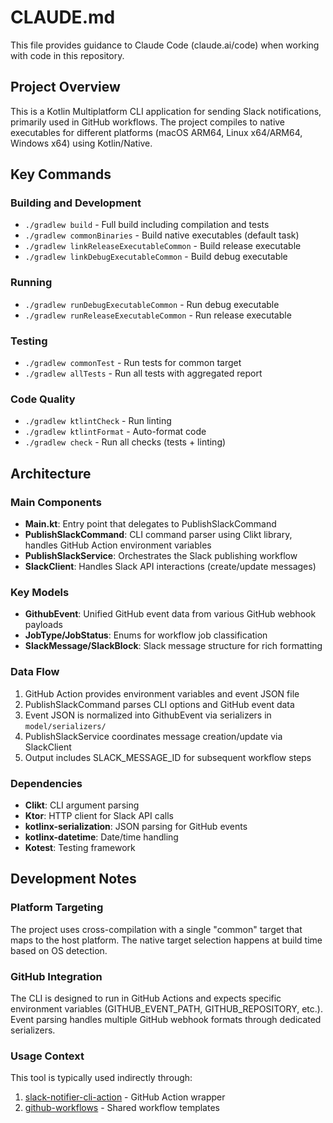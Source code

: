 # CLAUDE.md

This file provides guidance to Claude Code (claude.ai/code) when working with code in this repository.

## Project Overview

This is a Kotlin Multiplatform CLI application for sending Slack notifications, primarily used in GitHub workflows. The project compiles to native executables for different platforms (macOS ARM64, Linux x64/ARM64, Windows x64) using Kotlin/Native.

## Key Commands

### Building and Development
- `./gradlew build` - Full build including compilation and tests
- `./gradlew commonBinaries` - Build native executables (default task)
- `./gradlew linkReleaseExecutableCommon` - Build release executable
- `./gradlew linkDebugExecutableCommon` - Build debug executable

### Running
- `./gradlew runDebugExecutableCommon` - Run debug executable
- `./gradlew runReleaseExecutableCommon` - Run release executable

### Testing
- `./gradlew commonTest` - Run tests for common target
- `./gradlew allTests` - Run all tests with aggregated report

### Code Quality
- `./gradlew ktlintCheck` - Run linting
- `./gradlew ktlintFormat` - Auto-format code
- `./gradlew check` - Run all checks (tests + linting)

## Architecture

### Main Components
- **Main.kt**: Entry point that delegates to PublishSlackCommand
- **PublishSlackCommand**: CLI command parser using Clikt library, handles GitHub Action environment variables
- **PublishSlackService**: Orchestrates the Slack publishing workflow
- **SlackClient**: Handles Slack API interactions (create/update messages)

### Key Models
- **GithubEvent**: Unified GitHub event data from various GitHub webhook payloads
- **JobType/JobStatus**: Enums for workflow job classification
- **SlackMessage/SlackBlock**: Slack message structure for rich formatting

### Data Flow
1. GitHub Action provides environment variables and event JSON file
2. PublishSlackCommand parses CLI options and GitHub event data
3. Event JSON is normalized into GithubEvent via serializers in `model/serializers/`
4. PublishSlackService coordinates message creation/update via SlackClient
5. Output includes SLACK_MESSAGE_ID for subsequent workflow steps

### Dependencies
- **Clikt**: CLI argument parsing
- **Ktor**: HTTP client for Slack API calls
- **kotlinx-serialization**: JSON parsing for GitHub events
- **kotlinx-datetime**: Date/time handling
- **Kotest**: Testing framework

## Development Notes

### Platform Targeting
The project uses cross-compilation with a single "common" target that maps to the host platform. The native target selection happens at build time based on OS detection.

### GitHub Integration
The CLI is designed to run in GitHub Actions and expects specific environment variables (GITHUB_EVENT_PATH, GITHUB_REPOSITORY, etc.). Event parsing handles multiple GitHub webhook formats through dedicated serializers.

### Usage Context
This tool is typically used indirectly through:
1. [slack-notifier-cli-action](https://github.com/monta-app/slack-notifier-cli-action) - GitHub Action wrapper
2. [github-workflows](https://github.com/monta-app/github-workflows) - Shared workflow templates